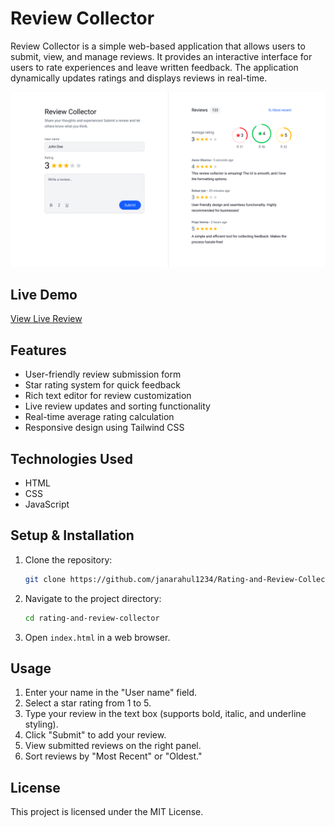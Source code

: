 # Review Collector

Review Collector is a simple web-based application that allows users to submit, view, and manage reviews. It provides an interactive interface for users to rate experiences and leave written feedback. The application dynamically updates ratings and displays reviews in real-time.

![Review Collector Thumbnail](thumbnail.png)

## Live Demo

[View Live Review](#)

## Features

- User-friendly review submission form
- Star rating system for quick feedback
- Rich text editor for review customization
- Live review updates and sorting functionality
- Real-time average rating calculation
- Responsive design using Tailwind CSS

## Technologies Used

- HTML
- CSS
- JavaScript

## Setup & Installation

1. Clone the repository:
   ```sh
   git clone https://github.com/janarahul1234/Rating-and-Review-Collector.git
   ```
2. Navigate to the project directory:
   ```sh
   cd rating-and-review-collector
   ```
3. Open `index.html` in a web browser.

## Usage

1. Enter your name in the "User name" field.
2. Select a star rating from 1 to 5.
3. Type your review in the text box (supports bold, italic, and underline styling).
4. Click "Submit" to add your review.
5. View submitted reviews on the right panel.
6. Sort reviews by "Most Recent" or "Oldest."

## License

This project is licensed under the MIT License.
